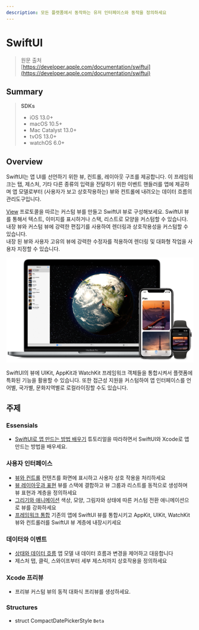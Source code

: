 ```yaml
---
description: 모든 플랫폼에서 동작하는 유저 인터페이스와 동작을 정의하세요
---
```


# SwiftUI

> 원문 출처  
> [https://developer.apple.com/documentation/swiftui](https://developer.apple.com/documentation/swiftui)

## Summary

> **SDKs**
>
> * iOS 13.0+
> * macOS 10.5+
> * Mac Catalyst 13.0+
> * tvOS 13.0+
> * watchOS 6.0+

## Overview

SwiftUI는 앱 UI를 선언하기 위한 뷰, 컨트롤, 레이아웃 구조를 제공합니다. 이 프레임워크는 탭, 제스처, 기타 다른 종류의 입력을 전달하기 위한 이벤트 핸들러를 앱에 제공하며 앱 모델로부터 \(사용자가 보고 상호작용하는\) 뷰와 컨트롤에 내려오는 데이터 흐름의 관리도구입니다.

[View](../../etc/not-found.md) 프로토콜을 따르는 커스텀 뷰를 만들고 SwiftUI 뷰로 구성해보세요. SwiftUI 뷰를 통해서 텍스트, 이미지를 표시하거나 스택, 리스트로 모양을 커스텀할 수 있습니다. 내장 뷰와 커스텀 뷰에 강력한 편집기를 사용하여 렌더링과 상호작용성을 커스텀할 수 있습니다.  
내장 된 뷰와 사용자 고유의 뷰에 강력한 수정자를 적용하여 렌더링 및 대화형 작업을 사용자 지정할 수 있습니다.

![](../../.gitbook/assets/66570171-435e-422f-b0ec-9cbaec749980.png)

SwiftUI의 뷰에 UIKit, AppKit과 WatchKit 프레임워크 객체들을 통합시켜서 플랫폼에 특화된 기능을 활용할 수 있습니다. 또한 접근성 지원을 커스텀하여 앱 인터페이스를 언어별, 국가별, 문화지역별로 로컬라이징할 수도 있습니다.

## 주제 <a id="topics"></a>

### Essensials

* [SwiftUI로 앱 만드는 방법 배우기](https://developer.apple.com/tutorials/swiftui/tutorials) 튜토리얼을 따라하면서 SwiftUI와 Xcode로 앱 만드는 방법을 배우세요.

### 사용자 인터페이스 <a id="user-interface"></a>

* [뷰와 컨트롤](views-and-controls.md) 컨텐츠를 화면에 표시하고 사용자 상호 작용을 처리하세요
* [뷰 레이아웃과 표현](view-layout-and-presentation.md) 뷰를 스택에 결합하고 뷰 그룹과 리스트를 동적으로 생성하며 뷰 표현과 계층을 정의하세요
* [그리기와 애니메이션](drawing-and-animation.md) 색상, 모양, 그림자와 상태에 따른 커스텀 전환 애니메이션으로 뷰를 강화하세요
* [프레임워크 통합](framework-intergration.md) 기존의 앱에 SwiftUI 뷰를 통합시키고 AppKit, UIKit, WatchKit 뷰와 컨트롤러를 SwiftUI 뷰 계층에 내장시키세요

### 데이터와 이벤트 <a id="data-and-events"></a>

* [상태와 데이터 흐름](state-and-data-flow.md) 앱 모델 내 데이터 흐름과 변경을 제어하고 대응합니다
* 제스처 탭, 클릭, 스와이프부터 세부 제스처까지 상호작용을 정의하세요

### Xcode 프리뷰 <a id="previews-in-xcode"></a>

* 프리뷰 커스텀 뷰의 동적 대화식 프리뷰를 생성하세요.

### Structures

* struct CompactDatePickerStyle `Beta`

